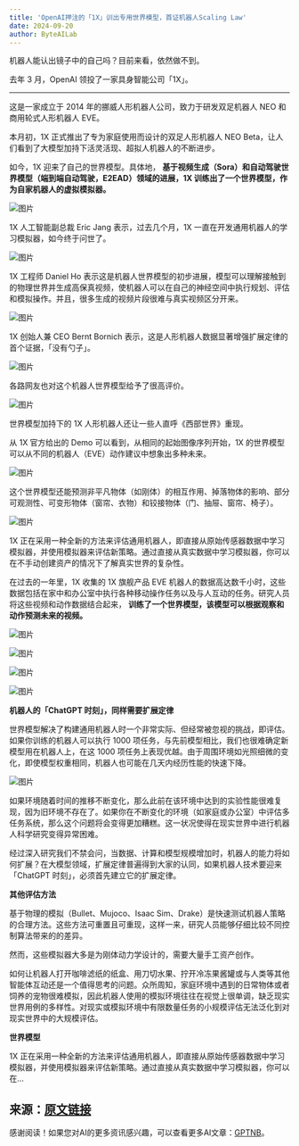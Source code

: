 ```yaml
---
title: 'OpenAI押注的「1X」训出专用世界模型，首证机器人Scaling Law'
date: 2024-09-20
author: ByteAILab
---
```


机器人能认出镜子中的自己吗？目前来看，依然做不到。

去年 3 月，OpenAI 领投了一家具身智能公司「1X」。

---
这是一家成立于 2014 年的挪威人形机器人公司，致力于研发双足机器人 NEO 和商用轮式人形机器人 EVE。

本月初，1X 正式推出了专为家庭使用而设计的双足人形机器人 NEO Beta，让人们看到了大模型加持下活灵活现、超拟人机器人的不断进步。

如今，1X 迎来了自己的世界模型。具体地， **基于视频生成（Sora）和自动驾驶世界模型（端到端自动驾驶，E2EAD）领域的进展，1X 训练出了一个世界模型，作为自家机器人的虚拟模拟器。**

![图片](https://mmbiz.qpic.cn/sz_mmbiz_png/KmXPKA19gW9BkWua0Kj2nIzK4kcavY1X5mJcf9yMLfEqJ8ds0nFCJqslTysjiafTkKicHzcibtLu42ocI7Iyl4rWg/640?wx_fmt=png&from=appmsg)

1X 人工智能副总裁 Eric Jang 表示，过去几个月，1X 一直在开发通用机器人的学习模拟器，如今终于问世了。

![图片](https://mmbiz.qpic.cn/sz_mmbiz_png/KmXPKA19gW9BkWua0Kj2nIzK4kcavY1XXNRCaHJJ9QtOwRv7nS6YQhZ4bqZUcSicmrQUWMGzXHzhOwUtIkYkA0Q/640?wx_fmt=png&from=appmsg)

1X 工程师 Daniel Ho 表示这是机器人世界模型的初步进展，模型可以理解接触到的物理世界并生成高保真视频，使机器人可以在自己的神经空间中执行规划、评估和模拟操作。并且，很多生成的视频片段很难与真实视频区分开来。

![图片](https://mmbiz.qpic.cn/sz_mmbiz_png/KmXPKA19gW9BkWua0Kj2nIzK4kcavY1X0cGw6XY8aKtEVvuO0Hp0bNclZ4jkScrqv46XcNJ7j8jGnr4Zwfib4Vg/640?wx_fmt=png&from=appmsg)

1X 创始人兼 CEO Bernt Bornich 表示，这是人形机器人数据显著增强扩展定律的首个证据，「没有勺子」。

![图片](https://mmbiz.qpic.cn/sz_mmbiz_png/KmXPKA19gW9BkWua0Kj2nIzK4kcavY1XtmLMibVMdarHCH332YshuKsZe7A4UMSCuVMk0ibmlDd9CibM8kXicETDDQ/640?wx_fmt=png&from=appmsg)

各路网友也对这个机器人世界模型给予了很高评价。

![图片](https://mmbiz.qpic.cn/sz_mmbiz_png/KmXPKA19gW9BkWua0Kj2nIzK4kcavY1XeOm3KH1CGrDicQYHtXaC4LUWteX7HU2YibuYibHdfeLibv22wrFdmFbWVw/640?wx_fmt=png&from=appmsg)

世界模型加持下的 1X 人形机器人还让一些人直呼《西部世界》重现。

从 1X 官方给出的 Demo 可以看到，从相同的起始图像序列开始，1X 的世界模型可以从不同的机器人（EVE）动作建议中想象出多种未来。

![图片](https://mmbiz.qpic.cn/sz_mmbiz_gif/KmXPKA19gW9BkWua0Kj2nIzK4kcavY1XcLHKCRx17TZZ1EnSmVTcPtgJWRB6nOLfVXlA0Ad8keIIFg1Z2pAmPA/640?wx_fmt=gif&from=appmsg)

这个世界模型还能预测非平凡物体（如刚体）的相互作用、掉落物体的影响、部分可观测性、可变形物体（窗帘、衣物）和铰接物体（门、抽屉、窗帘、椅子）。

![图片](https://mmbiz.qpic.cn/sz_mmbiz_gif/KmXPKA19gW9BkWua0Kj2nIzK4kcavY1XcU3JuXLNCBkd1ibzibicsDkT4Aicl9gRuztBWpCXMQxS7lH8lnBouKoQRw/640?wx_fmt=gif&from=appmsg)

1X 正在采用一种全新的方法来评估通用机器人，即直接从原始传感器数据中学习模拟器，并使用模拟器来评估新策略。通过直接从真实数据中学习模拟器，你可以在不手动创建资产的情况下了解真实世界的复杂性。

在过去的一年里，1X 收集的 1X 旗舰产品 EVE 机器人的数据高达数千小时，这些数据包括在家中和办公室中执行各种移动操作任务以及与人互动的任务。研究人员将这些视频和动作数据结合起来， **训练了一个世界模型，该模型可以根据观察和动作预测未来的视频。**

![图片](https://mmbiz.qpic.cn/sz_mmbiz_gif/KmXPKA19gW9BkWua0Kj2nIzK4kcavY1XvF7tqBb6FJ50icAa6D8uj091ib36vBxD2zDu2vMyUwX263vtSlhBSic5A/640?wx_fmt=gif&from=appmsg)

![图片](https://mmbiz.qpic.cn/sz_mmbiz_gif/KmXPKA19gW9BkWua0Kj2nIzK4kcavY1X4661H7QickOH5YL8pwXDwYDcsmLYOxJFHh61xRhIIQVhRdY4CEn8FUw/640?wx_fmt=gif&from=appmsg)

![图片](https://mmbiz.qpic.cn/sz_mmbiz_gif/KmXPKA19gW9BkWua0Kj2nIzK4kcavY1XYEHXV94CuveyvPJfBxWksoQkXBY38pOxWa8t2020gFjynjbc4QjETQ/640?wx_fmt=gif&from=appmsg)

![图片](https://mmbiz.qpic.cn/sz_mmbiz_gif/KmXPKA19gW9BkWua0Kj2nIzK4kcavY1XJpuia1ibNYOO63yvGibDRmqYFCDkIqktkyV5YGpTBZRXMnkwDMMblw5Fw/640?wx_fmt=gif&from=appmsg)

**机器人的「ChatGPT 时刻」，同样需要扩展定律**

世界模型解决了构建通用机器人时一个非常实际、但经常被忽视的挑战，即评估。如果你训练的机器人可以执行 1000 项任务，与先前模型相比，我们也很难确定新模型用在机器人上，在这 1000 项任务上表现优越。由于周围环境如光照细微的变化，即使模型权重相同，机器人也可能在几天内经历性能的快速下降。

![图片](https://mmbiz.qpic.cn/sz_mmbiz_png/KmXPKA19gW9BkWua0Kj2nIzK4kcavY1XibHUkuc7CReA1HSlrEsKRIVrD6kI8cao9R0qD3upxibLQOC8YNLJdzBA/640?wx_fmt=png&from=appmsg)

如果环境随着时间的推移不断变化，那么此前在该环境中达到的实验性能很难复现，因为旧环境不存在了。如果你在不断变化的环境（如家庭或办公室）中评估多任务系统，那么这个问题将会变得更加糟糕。这一状况使得在现实世界中进行机器人科学研究变得异常困难。

经过深入研究我们不禁会问，当数据、计算和模型规模增加时，机器人的能力将如何扩展？在大模型领域，扩展定律普遍得到大家的认同，如果机器人技术要迎来「ChatGPT 时刻」，必须首先建立它的扩展定律。

**其他评估方法**

基于物理的模拟（Bullet、Mujoco、Isaac Sim、Drake）是快速测试机器人策略的合理方法。这些方法可重置且可重现，这样一来，研究人员能够仔细比较不同控制算法带来的的差异。

然而，这些模拟器大多是为刚体动力学设计的，需要大量手工资产创作。

如何让机器人打开咖啡滤纸的纸盒、用刀切水果、拧开冷冻果酱罐或与人类等其他智能体互动还是一个值得思考的问题。众所周知，家庭环境中遇到的日常物体或者饲养的宠物很难模拟，因此机器人使用的模拟环境往往在视觉上很单调，缺乏现实世界用例的多样性。对现实或模拟环境中有限数量任务的小规模评估无法泛化到对现实世界中的大规模评估。

**世界模型**

1X 正在采用一种全新的方法来评估通用机器人，即直接从原始传感器数据中学习模拟器，并使用模拟器来评估新策略。通过直接从真实数据中学习模拟器，你可以在...

来源：[原文链接](https://www.1x.tech/discover/1x-world-model)
---
感谢阅读！如果您对AI的更多资讯感兴趣，可以查看更多AI文章：[GPTNB](https://gptnb.com)。